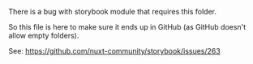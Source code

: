 There is a bug with storybook module that requires this folder.

So this file is here to make sure it ends up in GitHub (as GitHub doesn't allow empty folders).

See: https://github.com/nuxt-community/storybook/issues/263
